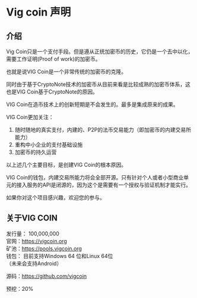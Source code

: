 # Vig coin 声明

## 介绍

Vig Coin只是一个支付手段。但是遵从正统加密币的历史，它仍是一个去中以化，需要工作证明(Proof of work)的加密币。

也就是说VIG Coin是一个非常传统的加密币的克隆。

同时由于基于CryptoNote技术的加密币从目前来看是比较成熟的加密币体系，这也是VIG Coin基于CryptoNote的原因。

VIG Coin在造币技术上的创新短期是不会发生的。最多是集成原来的成果。

VIG Coin更加关注：

1. 随时随地的真实支付，内建的、P2P的法币交易能力（即加密币的内建交易所能力）
2. 重构中小企业的支付基础设施
3. 加密币的持久运营

以上述几个主要目标，是创建VIG Coin的根本原因。

VIG Coin的钱包，内建交易所能力将会全部开源。只有针对个人或者小型商业单元的接入服务的API是闭源的，因为这个是需要有一个授权与验证机制才能实行。

如果你对这个项目感兴趣，欢迎您的参与。

## 关于VIG COIN
发行量： 100,000,000  
官网：https://vigcoin.org  
矿池：https://pools.vigcoin.org  
钱包： 目前支持Windows 64 位和Linux 64位  
（未来会支持Android）  
  
源码：https://github.com/vigcoin  

预挖：20%  
